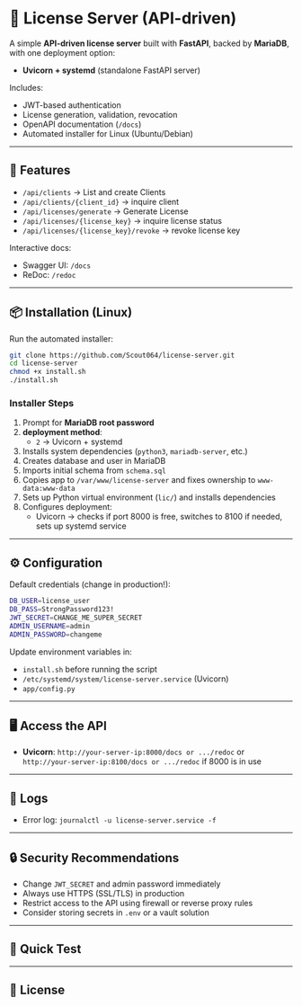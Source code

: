 # 🔑 License Server (API-driven)

A simple **API-driven license server** built with **FastAPI**, backed by **MariaDB**, with one deployment option:

* **Uvicorn + systemd** (standalone FastAPI server)

Includes:

* JWT-based authentication
* License generation, validation, revocation
* OpenAPI documentation (`/docs`)
* Automated installer for Linux (Ubuntu/Debian)

---

## 🚀 Features

* `/api/clients` → List and create Clients
* `/api/clients/{client_id}` → inquire client
* `/api/licenses/generate` → Generate License
* `/api/licenses/{license_key}` → inquire license status
* `/api/licenses/{license_key}/revoke` → revoke license key

Interactive docs:

* Swagger UI: `/docs`
* ReDoc: `/redoc`

---

## 📦 Installation (Linux)

Run the automated installer:

```bash
git clone https://github.com/Scout064/license-server.git
cd license-server
chmod +x install.sh
./install.sh
```

### Installer Steps

1. Prompt for **MariaDB root password**
2. **deployment method**:
   * `2` → Uvicorn + systemd
3. Installs system dependencies (`python3`, `mariadb-server`, etc.)
4. Creates database and user in MariaDB
5. Imports initial schema from `schema.sql`
6. Copies app to `/var/www/license-server` and fixes ownership to `www-data:www-data`
7. Sets up Python virtual environment (`lic/`) and installs dependencies
8. Configures deployment:
   * Uvicorn → checks if port 8000 is free, switches to 8100 if needed, sets up systemd service

---

## ⚙️ Configuration

Default credentials (change in production!):

```bash
DB_USER=license_user
DB_PASS=StrongPassword123!
JWT_SECRET=CHANGE_ME_SUPER_SECRET
ADMIN_USERNAME=admin
ADMIN_PASSWORD=changeme
```

Update environment variables in:

* `install.sh` before running the script
* `/etc/systemd/system/license-server.service` (Uvicorn)
* `app/config.py`

---

## 🖥 Access the API

* **Uvicorn**: `http://your-server-ip:8000/docs or .../redoc` or `http://your-server-ip:8100/docs or .../redoc` if 8000 is in use

---

## 🔧 Logs

* Error log: `journalctl -u license-server.service -f`

---

## 🔒 Security Recommendations

* Change `JWT_SECRET` and admin password immediately
* Always use HTTPS (SSL/TLS) in production
* Restrict access to the API using firewall or reverse proxy rules
* Consider storing secrets in `.env` or a vault solution

---

## 🧪 Quick Test

---

## 📄 License


